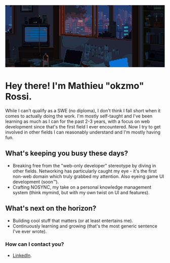 <img src="./assets/banner.gif" alt="" style="width: 100vw; height: auto;" />

# Hey there! I'm Mathieu "okzmo" Rossi. 

While I can't qualify as a SWE (no diploma), I don't think I fall short when it comes to actually doing the work. I'm mostly self-taught and I've been learning as much as I can for the past 2-3 years, with a focus on web development since that's the first field I ever encountered. Now I try to get involved in other fields I can reasonably understand and I'm mostly having fun.

## What's keeping you busy these days?

- Breaking free from the "web-only developer" stereotype by diving in other fields. Networking has particularly caught my eye - it's the first non-web domain which truly grabbed my attention. Also eyeing game UI development (soon™).
- Crafting NOSYNC, my take on a personal knowledge management system (think mymind, but with my own twist on UI and features).

## What's next on the horizon?

- Building cool stuff that matters (or at least entertains me).
- Continuously learning and growing (that's the most generic sentence I've ever wrote).

### How can I contact you?

- [LinkedIn](https://www.linkedin.com/in/mathieu-rossi-dev).
